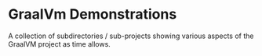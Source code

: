 # GraalVm Demonstrations

A collection of subdirectories / sub-projects showing various aspects
of the GraalVM project as time allows.